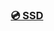 <center><h3><a href="https://github.com/awesome-windows11/hardware/tree/main/SSD">💿 SSD</a></h3></center>

